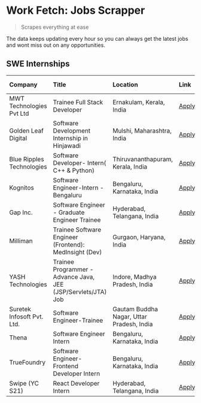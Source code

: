 # Work Fetch: Jobs Scrapper
> Scrapes everything at ease

The data keeps updating every hour so you can always get the latest jobs and wont miss out on any opportunities.

## SWE Internships
<!--START_SECTION:workfetch-->
| Company                    | Title                                                         | Location                                  | Link                                                                                                                                                                                                                                                                            | Date Posted   |
|:---------------------------|:--------------------------------------------------------------|:------------------------------------------|:--------------------------------------------------------------------------------------------------------------------------------------------------------------------------------------------------------------------------------------------------------------------------------|:--------------|
| MWT Technologies Pvt Ltd   | Trainee Full Stack Developer                                  | Ernakulam, Kerala, India                  | [Apply](https://in.linkedin.com/jobs/view/trainee-full-stack-developer-at-mwt-technologies-pvt-ltd-3863344037?refId=y%2BsJd3SAf16OzaUKXSiJ1w%3D%3D&trackingId=vaEjAS6LebIfUACFGLim2A%3D%3D&position=16&pageNum=0&trk=public_jobs_jserp-result_search-card)                      | 2024-03-20    |
| Golden Leaf Digital        | Software Development Internship in Hinjawadi                  | Mulshi, Maharashtra, India                | [Apply](https://in.linkedin.com/jobs/view/software-development-internship-in-hinjawadi-at-golden-leaf-digital-3858085305?refId=y%2BsJd3SAf16OzaUKXSiJ1w%3D%3D&trackingId=7yTgsS%2Fo%2BQ4V1YPlMnkcQg%3D%3D&position=13&pageNum=0&trk=public_jobs_jserp-result_search-card)       | 2024-03-15    |
| Blue Ripples Technologies  | Software Developer- Intern( C++ & Python)                     | Thiruvananthapuram, Kerala, India         | [Apply](https://in.linkedin.com/jobs/view/software-developer-intern-c%2B%2B-python-at-blue-ripples-technologies-3855594494?refId=y%2BsJd3SAf16OzaUKXSiJ1w%3D%3D&trackingId=dTa%2FJ6lr6oum2ABgov0M6g%3D%3D&position=25&pageNum=0&trk=public_jobs_jserp-result_search-card)       | 2024-03-14    |
| Kognitos                   | Software Engineer-Intern -Bengaluru                           | Bengaluru, Karnataka, India               | [Apply](https://in.linkedin.com/jobs/view/software-engineer-intern-bengaluru-at-kognitos-3855361239?refId=y%2BsJd3SAf16OzaUKXSiJ1w%3D%3D&trackingId=C0RZLBwu7MZGoQhzti6DtA%3D%3D&position=7&pageNum=0&trk=public_jobs_jserp-result_search-card)                                 | 2024-03-13    |
| Gap Inc.                   | Software Engineer - Graduate Engineer Trainee                 | Hyderabad, Telangana, India               | [Apply](https://in.linkedin.com/jobs/view/software-engineer-graduate-engineer-trainee-at-gap-inc-3853818960?refId=y%2BsJd3SAf16OzaUKXSiJ1w%3D%3D&trackingId=PBc1SBXrGf2njT2mL3qVuw%3D%3D&position=5&pageNum=0&trk=public_jobs_jserp-result_search-card)                         | 2024-03-12    |
| Milliman                   | Trainee Software Engineer (Frontend): MedInsight (Dev)        | Gurgaon, Haryana, India                   | [Apply](https://in.linkedin.com/jobs/view/trainee-software-engineer-frontend-medinsight-dev-at-milliman-3792874280?refId=y%2BsJd3SAf16OzaUKXSiJ1w%3D%3D&trackingId=a47XMbpbyLo1EavKoeNAtw%3D%3D&position=8&pageNum=0&trk=public_jobs_jserp-result_search-card)                  | 2024-03-01    |
| YASH Technologies          | Trainee Programmer - Advance Java, JEE (JSP/Servlets/JTA) Job | Indore, Madhya Pradesh, India             | [Apply](https://in.linkedin.com/jobs/view/trainee-programmer-advance-java-jee-jsp-servlets-jta-job-at-yash-technologies-3811759183?refId=y%2BsJd3SAf16OzaUKXSiJ1w%3D%3D&trackingId=pixagfqizR4rg6Q6kFrBIw%3D%3D&position=20&pageNum=0&trk=public_jobs_jserp-result_search-card) | 2024-02-13    |
| Suretek Infosoft Pvt. Ltd. | Software Engineer-Trainee                                     | Gautam Buddha Nagar, Uttar Pradesh, India | [Apply](https://in.linkedin.com/jobs/view/software-engineer-trainee-at-suretek-infosoft-pvt-ltd-3800934643?refId=y%2BsJd3SAf16OzaUKXSiJ1w%3D%3D&trackingId=fXzRnVhyJAD51qjAf1Y0aA%3D%3D&position=21&pageNum=0&trk=public_jobs_jserp-result_search-card)                         | 2024-01-09    |
| Thena                      | Software Engineer Intern                                      | Bengaluru, Karnataka, India               | [Apply](https://in.linkedin.com/jobs/view/software-engineer-intern-at-thena-3778731751?refId=y%2BsJd3SAf16OzaUKXSiJ1w%3D%3D&trackingId=no5i4MRsClsAKrXf32gy2Q%3D%3D&position=15&pageNum=0&trk=public_jobs_jserp-result_search-card)                                             | 2023-12-05    |
| TrueFoundry                | Software Engineer- Frontend Developer Intern                  | Bengaluru, Karnataka, India               | [Apply](https://in.linkedin.com/jobs/view/software-engineer-frontend-developer-intern-at-truefoundry-3790095058?refId=y%2BsJd3SAf16OzaUKXSiJ1w%3D%3D&trackingId=WOJekdYJQC2Woh%2B3F8TZJg%3D%3D&position=14&pageNum=0&trk=public_jobs_jserp-result_search-card)                  | 2023-11-24    |
| Swipe (YC S21)             | React Developer Intern                                        | Hyderabad, Telangana, India               | [Apply](https://in.linkedin.com/jobs/view/react-developer-intern-at-swipe-yc-s21-3737600089?refId=y%2BsJd3SAf16OzaUKXSiJ1w%3D%3D&trackingId=nl8npyLGmJIWUBeW7beAEg%3D%3D&position=17&pageNum=0&trk=public_jobs_jserp-result_search-card)                                        | 2023-10-13    |
<!--END_SECTION:workfetch-->
